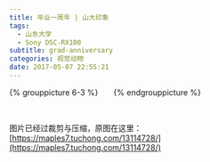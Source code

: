 ```yaml
---
title: 毕业一周年 | 山大印象
tags:
  - 山东大学
  - Sony DSC-RX100
subtitle: grad-anniversary
categories: 视觉动物
date: 2017-05-07 22:55:21
---
```


{% grouppicture 6-3 %}
<img data-original="http://oc3nlt0h2.bkt.clouddn.com/grad-anni-1.jpg" />
<img data-original="http://oc3nlt0h2.bkt.clouddn.com/grad-anni-2.jpg" />
<img data-original="http://oc3nlt0h2.bkt.clouddn.com/grad-anni-5.jpg" />
<img data-original="http://oc3nlt0h2.bkt.clouddn.com/grad-anni-3.jpg" />
<img data-original="http://oc3nlt0h2.bkt.clouddn.com/grad-anni-4.jpg" />
<img data-original="http://oc3nlt0h2.bkt.clouddn.com/grad-anni-6.jpg" />
{% endgrouppicture %}

<!-- more -->

<br />

图片已经过裁剪与压缩，原图在这里：[https://maples7.tuchong.com/13114728/](https://maples7.tuchong.com/13114728/)
